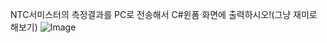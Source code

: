NTC서미스터의 측정결과를 PC로 전송해서 C#윈폼 화면에 출력하시오!(그냥 재미로 해보기)
![Image](https://github.com/user-attachments/assets/205780c5-a29d-4f45-afc8-0923893b7dd9)
